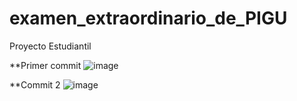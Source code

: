 # examen_extraordinario_de_PIGU
Proyecto Estudiantil


**Primer commit
![image](https://github.com/Juancarranza02/examen_extraordinario_de_PIGU/assets/79293560/844aebfb-7860-4f7a-abb5-6b1f5ac8849a)

**Commit 2
![image](https://github.com/Juancarranza02/examen_extraordinario_de_PIGU/assets/79293560/7bf006e0-58ed-4f07-b378-d6ec73b06c23)

